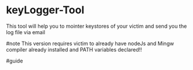 # keyLogger-Tool
This tool will help you to mointer keystores of your victim and send you the log file via email

#note
This version requires victim to already have nodeJs and Mingw compiler already installed and PATH variables declared!!

#guide
